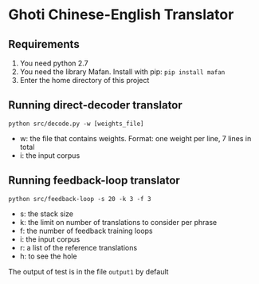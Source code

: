 # Ghoti Chinese-English Translator
## Requirements
1. You need python 2.7
2. You need the library Mafan. Install with pip: `pip install mafan`
3. Enter the home directory of this project

## Running direct-decoder translator
```
python src/decode.py -w [weights_file]
```
* w: the file that contains weights. Format: one weight per line, 7 lines in total
* i: the input corpus

## Running feedback-loop translator
```
python src/feedback-loop -s 20 -k 3 -f 3
```
* s: the stack size
* k: the limit on number of translations to consider per phrase
* f: the number of feedback training loops
* i: the input corpus
* r: a list of the reference translations
* h: to see the hole 

The output of test is in the file `output1` by default